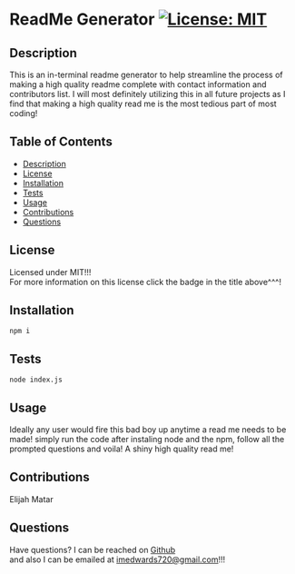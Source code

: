  # ReadMe Generator  [![License: MIT](https://img.shields.io/badge/License-MIT-yellow.svg)](https://opensource.org/blog/license/mit-0)

  ## Description

  This is an in-terminal readme generator to help streamline the process of making a high quality readme complete with contact information and contributors list. I will most definitely utilizing this in all future projects as I find that making a high quality read me is the most tedious part of most coding!

  ## Table of Contents
  - [Description](#description)
  - [License](#license)
  - [Installation](#installation)
  - [Tests](#tests)
  - [Usage](#usage)
  - [Contributions](#contributions)
  - [Questions](#questions)

  ## License

  Licensed under MIT!!! <br/>
  For more information on this license click the badge in the title above^^^!

  ## Installation

    npm i

  ## Tests

    node index.js

  ## Usage

  Ideally any user would fire this bad boy up anytime a read me needs to be made! simply run the code after instaling node and the npm, follow all the prompted questions and voila! A shiny high quality read me!

  ## Contributions

  Elijah Matar

  ## Questions
  Have questions? I can be reached on [Github](https://github.com/Imedwards)<br/>
  and also I can be emailed at imedwards720@gmail.com!!!

